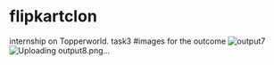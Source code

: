 # flipkartclon
internship on Topperworld. task3
#images for the outcome
![output7](https://github.com/shashank960/flipkartclon/assets/141303919/7a8c78c1-84ed-4b75-bf0c-b5a0b8a27c09)
![Uploading output8.png…]()
